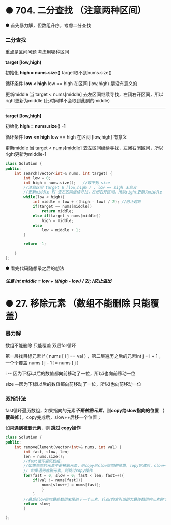 # ● 704. 二分查找 （注意两种区间）

[二分查找]: https://leetcode.cn/problems/binary-search/description

●  首先暴力解，但数组升序，考虑二分查找

### 二分查找 

重点是区间问题  考虑用哪种区间

**target  [low,high)** 

初始化  **high = nums.size()**      target取不到nums.size() 

循环条件  **low < high**              low == high 在区间  [low,high) 是没有意义的

更新middle                当 target < nums[middle]  去左区间继续寻找，左闭右开区间，所以right更新为middle (此时同样不会取到此刻的middle)

------

**target  [low,high]**

初始化  **high = nums.size() -1** 

循环条件  **low <= high** low == high 在区间 [low,high]  有意义

更新middle     当 target < nums[middle]  去左区间继续寻找，左闭右闭区间，所以right更新为middle-1 

```c++
class Solution {
public:
    int search(vector<int>& nums, int target) {
        int low = 0;
        int high = nums.size();   //取不到 size
        //注意区间 target ∈ [low,high ) , low == high 无意义 
        //更新middle 时 去左区间继续寻找，左闭右开区间，所以right更新为middle
        while(low < high){
            int middle = low + ((high - low) / 2); //防止越界
            if(target == nums[middle])
                return middle;
            else if(target < nums[middle])
                high = middle;
            else 
                low = middle + 1;
        }

        return -1;

    }
};
```

●  看完代码随想录之后的想法

##### 注意 int middle = low + ((high - low) / 2);    /防止溢出

# ● 27. 移除元素 （数组不能删除 只能覆盖）

[移除元素]: https://leetcode.cn/problems/remove-element/

### 暴力解

数组不能删除 只能覆盖  双层for循环  

   第一层找目标元素  if ( nums [ i ] == val ) ，第二层遍历之后的元素int j = i + 1  ，一个个覆盖 nums [ j - 1 ]= nums [ j ] 

i -- 因为下标i以后的数值都向前移动了一位，所以i也向前移动一位

size --因为下标i以后的数值都向前移动了一位，所以i也向前移动一位

### 双指针法

fast循环遍历数组，如果指向的元素***不是被删元素***，则**copy给slow指向的位置  （ 覆盖掉 ）**，copy完成后，slow++后移一个位置；

如果**遇到被删元素**，则  **跳过  copy操作**

```c++
class Solution {
public:
    int removeElement(vector<int>& nums, int val) {
        int fast, slow, len;
        len = nums.size();
        //fast循环遍历数组，
        //如果指向的元素不是被删元素，则copy给slow指向的位置，copy完成后，slow++后移一个位置；
        // 如果遇到被删元素，则跳过copy操作
        for(fast = 0, slow = 0; fast < len; fast++){
            if(val != nums[fast]){
                nums[slow++] = nums[fast];
                }
            }
        //最后slow指向最终数组末尾的下一个元素，slow的索引值即为最终数组内元素的个数
        return slow;
        }

};
```

